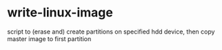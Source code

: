 # write-linux-image
script to (erase and) create partitions on specified hdd device, then copy master image to first partition
